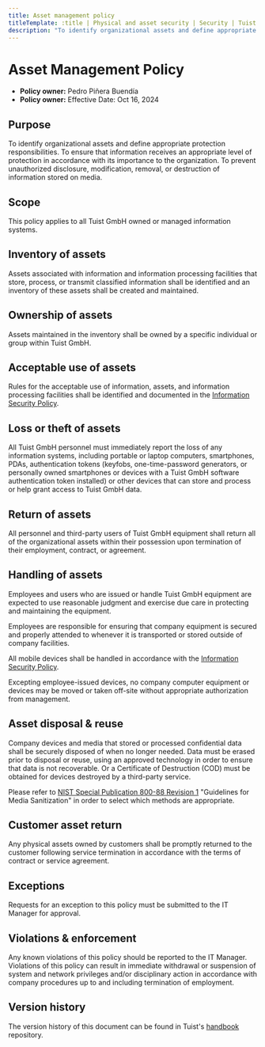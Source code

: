 ```yaml
---
title: Asset management policy
titleTemplate: :title | Physical and asset security | Security | Tuist Handbook
description: "To identify organizational assets and define appropriate protection responsibilities. To ensure that information receives an appropriate level of protection in accordance with its importance to the organization. To prevent unauthorized disclosure, modification, removal, or destruction of information stored on media.."
---
```


# Asset Management Policy

- **Policy owner:** Pedro Piñera Buendía
- **Policy owner:** Effective Date: Oct 16, 2024

## Purpose

To identify organizational assets and define appropriate protection responsibilities. To ensure that information receives an appropriate level of protection in accordance with its importance to the organization. To prevent unauthorized disclosure, modification, removal, or destruction of information stored on media.

## Scope

This policy applies to all Tuist GmbH owned or managed information systems.

## Inventory of assets

Assets associated with information and information processing facilities that store, process, or transmit classified information shall be identified and an inventory of these assets shall be created and maintained.

## Ownership of assets

Assets maintained in the inventory shall be owned by a specific individual or group within Tuist GmbH.

## Acceptable use of assets

Rules for the acceptable use of information, assets, and information processing facilities shall be identified and documented in the [Information Security Policy](/security/information-security-framework/information-security-policy).

## Loss or theft of assets

All Tuist GmbH personnel must immediately report the loss of any information systems, including portable or laptop
computers, smartphones, PDAs, authentication tokens (keyfobs, one-time-password generators, or personally owned
smartphones or devices with a Tuist GmbH software authentication token installed) or other devices that can store and
process or help grant access to Tuist GmbH data.

## Return of assets

All personnel and third-party users of Tuist GmbH equipment shall return all of the organizational assets within their possession upon termination of their employment, contract, or agreement.

## Handling of assets

Employees and users who are issued or handle Tuist GmbH equipment are expected to use reasonable judgment and
exercise due care in protecting and maintaining the equipment.

Employees are responsible for ensuring that company equipment is secured and properly attended to whenever it is transported or stored outside of company facilities.

All mobile devices shall be handled in accordance with the [Information Security Policy](/security/information-security-framework/information-security-policy).

Excepting employee-issued devices, no company computer equipment or devices may be moved or taken off-site without appropriate authorization from management.

## Asset disposal & reuse

Company devices and media that stored or processed confidential data shall be securely disposed of when no longer needed. Data must be erased prior to disposal or reuse, using an approved technology in order to ensure that data is not recoverable. Or a Certificate of Destruction (COD) must be obtained for devices destroyed by a third-party service.

Please refer to [NIST Special Publication 800-88 Revision 1](https://nvlpubs.nist.gov/nistpubs/SpecialPublications/NIST.SP.800-88r1.pdf) "Guidelines for Media Sanitization" in order to select which
methods are appropriate.

## Customer asset return

Any physical assets owned by customers shall be promptly returned to the customer following service termination in accordance with the terms of contract or service agreement.

## Exceptions

Requests for an exception to this policy must be submitted to the IT Manager for approval.

## Violations & enforcement

Any known violations of this policy should be reported to the IT Manager. Violations of this policy can result in immediate withdrawal or suspension of system and network privileges and/or disciplinary action in accordance with company procedures up to and including termination of employment.

## Version history

The version history of this document can be found in Tuist's [handbook](https://github.com/tuist/handbook) repository.
